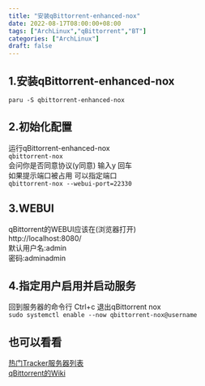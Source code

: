 ```yaml
---
title: "安装qBittorrent-enhanced-nox"
date: 2022-08-17T08:00:00+08:00
tags: ["ArchLinux","qBittorrent","BT"]
categories: ["ArchLinux"]
draft: false
---
```


## 1.安装qBittorrent-enhanced-nox

`paru -S qbittorrent-enhanced-nox`

## 2.初始化配置

运行qBittorrent-enhanced-nox  
`qbittorrent-nox`  
会问你是否同意协议(y同意) 输入y 回车  
如果提示端口被占用 可以指定端口  
`qbittorrent-nox --webui-port=22330`

## 3.WEBUI

qBittorrent的WEBUI应该在(浏览器打开)  
http://localhost:8080/  
默认用户名:admin  
密码:adminadmin

## 4.指定用户启用并启动服务

回到服务器的命令行 Ctrl+c 退出qBittorrent nox  
`sudo systemctl enable --now qbittorrent-nox@username`

## 也可以看看

[热门Tracker服务器列表](https://github.com/XIU2/TrackersListCollection)  
[qBittorrent的Wiki](https://github.com/qbittorrent/qBittorrent/wiki)
